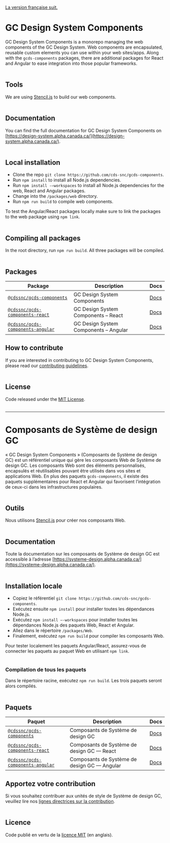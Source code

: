 [La version française suit.](#composants-de-système-de-design-gc)

# GC Design System Components

GC Design System Components is a monorepo managing the web components of the GC Design System. Web components are encapsulated, reusable custom elements you can use within your web sites/apps. Along with the `gcds-components` packages, there are additional packages for React and Angular to ease integration into those popular frameworks.
<br/>
<br/>

## Tools

We are using [Stencil.js](https://stenciljs.com/) to build our web components.
<br/>
<br/>

## Documentation

You can find the full documentation for GC Design System Components on [https://design-system.alpha.canada.ca/](https://design-system.alpha.canada.ca/).
<br/>
<br/>

## Local installation

- Clone the repo `git clone https://github.com/cds-snc/gcds-components`.
- Run `npm install` to install all Node.js dependencies.
- Run `npm install -–workspaces` to install all Node.js dependencies for the web, React and Angular packages.
- Change into the `/packages/web` directory.
- Run `npm run build` to compile web components.

To test the Angular/React packages locally make sure to link the packages to the web package using `npm link`.
<br/>
<br/>

## Compiling all packages

In the root directory, run `npm run build`. All three packages will be compiled.
<br/>
<br/>

## Packages

| Package                   | Description                                                                         | Docs             |
| ------------------------- | ----------------------------------------------------------------------------------- | ---------------- |
| [`@cdssnc/gcds-components`](packages/web/)           | GC Design System Components | [Docs](packages/web/README.md) |
| [`@cdssnc/gcds-components-react`](packages/react/)           | GC Design System Components – React | [Docs](packages/react/README.md) |
| [`@cdssnc/gcds-components-angular`](packages/angular/)           | GC Design System Components – Angular  | [Docs](packages/angular/README.md) |

## How to contribute

If you are interested in contributing to GC Design System Components, please read our [contributing guidelines](https://github.com/cds-snc/gcds-components/blob/main/CONTRIBUTING.md).
<br/>
<br/>

## License

Code released under the [MIT License](https://github.com/cds-snc/gcds-components/blob/main/LICENSE).
<br/>
<br/>

--------
 
# Composants de Système de design GC

« GC Design System Components » (Composants de Système de design GC) est un référentiel unique qui gère les composants Web de Système de design GC. Les composants Web sont des éléments personnalisés, encapsulés et réutilisables pouvant être utilisés dans vos sites et applications Web. En plus des paquets `gcds-components`, il existe des paquets supplémentaires pour React et Angular qui favorisent l’intégration de ceux-ci dans les infrastructures populaires.
<br/>
<br/>

## Outils

Nous utilisons [Stencil.js](https://stenciljs.com/) pour créer nos composants Web.
<br/>
<br/>

## Documentation

Toute la documentation sur les composants de Système de design GC est accessible à l’adresse [https://systeme-design.alpha.canada.ca/](https://systeme-design.alpha.canada.ca/).
<br/>
<br/>

## Installation locale

- Copiez le référentiel `git clone https://github.com/cds-snc/gcds-components`.
- Exécutez ensuite `npm install` pour installer toutes les dépendances Node.js.
- Exécutez `npm install –-workspaces` pour installer toutes les dépendances Node.js des paquets Web, React et Angular.
- Allez dans le répertoire `/packages/Web`.
- Finalement, exécutez `npm run build` pour compiler les composants Web.

Pour tester localement les paquets Angular/React, assurez-vous de connecter les paquets au paquet Web en utilisant `npm link`.
<br/>
<br/>

### Compilation de tous les paquets

Dans le répertoire racine, exécutez `npm run build`. Les trois paquets seront alors compilés.
<br/>
<br/>

## Paquets

| Paquet                   | Description                                                                         | Docs             |
| ------------------------- | ----------------------------------------------------------------------------------- | ---------------- |
| [`@cdssnc/gcds-components`](packages/web/)           | Composants de Système de design GC | [Docs](packages/web/README.md) |
| [`@cdssnc/gcds-components-react`](packages/react/)           | Composants de Système de design GC — React | [Docs](packages/react/README.md) |
| [`@cdssnc/gcds-components-angular`](packages/angular/)           | Composants de Système de design GC — Angular  | [Docs](packages/angular/README.md) |

## Apportez votre contribution

Si vous souhaitez contribuer aux unités de style de Système de design GC, veuillez lire nos [lignes directrices sur la contribution](https://github.com/cds-snc/gcds-components/blob/main/CONTRIBUTING.md).
<br/>
<br/>

## Licence

Code publié en vertu de la [licence MIT](https://github.com/cds-snc/gcds-components/blob/main/LICENSE) (en anglais).
